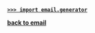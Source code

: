 [**`>>> import email.generator`**](/modules/email/generator/)

[**back to email**](/modules/email/)
